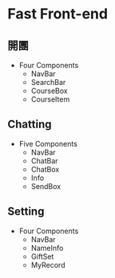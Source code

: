 # Fast Front-end
## 開團
- Four Components
  - NavBar
  - SearchBar
  - CourseBox
  - CourseItem
## Chatting
- Five Components
  - NavBar
  - ChatBar
  - ChatBox
  - Info
  - SendBox
## Setting
- Four Components
  - NavBar
  - NameInfo
  - GiftSet
  - MyRecord 
